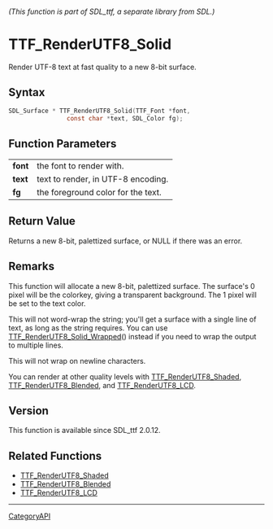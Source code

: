 ###### (This function is part of SDL_ttf, a separate library from SDL.)
# TTF_RenderUTF8_Solid

Render UTF-8 text at fast quality to a new 8-bit surface.

## Syntax

```c
SDL_Surface * TTF_RenderUTF8_Solid(TTF_Font *font,
                const char *text, SDL_Color fg);

```

## Function Parameters

|              |                                    |
| ------------ | ---------------------------------- |
| **font**     | the font to render with.           |
| **text**     | text to render, in UTF-8 encoding. |
| **fg**       | the foreground color for the text. |

## Return Value

Returns a new 8-bit, palettized surface, or NULL if there was an error.

## Remarks

This function will allocate a new 8-bit, palettized surface. The surface's
0 pixel will be the colorkey, giving a transparent background. The 1 pixel
will be set to the text color.

This will not word-wrap the string; you'll get a surface with a single line
of text, as long as the string requires. You can use
[TTF_RenderUTF8_Solid_Wrapped](TTF_RenderUTF8_Solid_Wrapped.md)() instead if
you need to wrap the output to multiple lines.

This will not wrap on newline characters.

You can render at other quality levels with
[TTF_RenderUTF8_Shaded](TTF_RenderUTF8_Shaded.md),
[TTF_RenderUTF8_Blended](TTF_RenderUTF8_Blended.md), and
[TTF_RenderUTF8_LCD](TTF_RenderUTF8_LCD.md).

## Version

This function is available since SDL_ttf 2.0.12.

## Related Functions

* [TTF_RenderUTF8_Shaded](TTF_RenderUTF8_Shaded.md)
* [TTF_RenderUTF8_Blended](TTF_RenderUTF8_Blended.md)
* [TTF_RenderUTF8_LCD](TTF_RenderUTF8_LCD.md)

----
[CategoryAPI](CategoryAPI.md)
